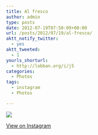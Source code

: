 ```yaml
---
title: Al fresco
author: admin
type: posts
date: 2012-07-19T07:50:09+00:00
url: /posts/2012/07/19/al-fresco/
aktt_notify_twitter:
  - yes
aktt_tweeted:
  - 1
yourls_shorturl:
  - http://lobban.org/i/j5
categories:
  - Photos
tags:
  - instagram
  - Photos

---
```

![][1]

[View on Instagram][2]

 [1]: http://lobban.org/wp-content/uploads/HLIC/1e1523cf2968e75a9f896ba9063e469a.jpg
 [2]: http://instagr.am/p/NQTHKQKlpi/